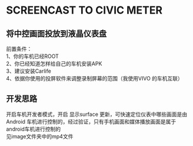 # SCREENCAST TO CIVIC METER
## 将中控画面投放到液晶仪表盘

前置条件：  
1、你的车机已经ROOT  
2、你已经知道怎样给自己的车机安装APK  
3、建议安装Carlife  
4、依据你使用的投屏软件来调整录制屏幕的范围（我使用VIVO 的车机互联）  

## 开发思路
开启车机开发者模式，开启 显示surface 更新，可快速定位仪表中哪些画面是由Android 车机进行控制的，经过验证，只有手机画面和媒体播放画面是属于android车机进行控制的  
见image文件夹中的mp4文件  
